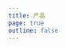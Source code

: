 ```yaml
---
title: 产品
page: true
outline: false
---
```


<script setup>
import AllProducts from '../AllProducts.vue'
</script>

<AllProducts category="球阀,恶劣工况" />
